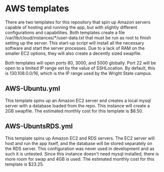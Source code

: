 # AWS templates

There are two templates for this repository that spin up Amazon servers 
  capable of hosting and running the app, but  with slightly different 
  configurations and capabilities. Both templates create a file 
  /var/lib/cloud/instances/*/user-data.txt that must be run as root to
  finish setting up the server. This start-up script will install all the 
  necessary software and start the server processes. Due to a lack of RAM 
  on the smaller EC2 options, they will also create a decently sized 
  swapfile.

Both templates will open ports 80, 3000, and 5000 globally. Port 22 will 
  be open to a limited IP range set by the value of SSHLocation. By 
  default, this is 130.108.0.0/16, which is the IP range used by the
  Wright State campus.

## AWS-Ubuntu.yml

This template spins up an Amazon EC2 server and creates a local mysql
  server with a database loaded from the repo. This instance will create 
  a 2GB swapfile. The estimated monthly cost for this template is $8.50.

## AWS-UbuntsRDS.yml

This template spins up Amazon EC2 and RDS servers. The EC2 server will 
  host and run the app itself, and the database will be stored separately 
  on the RDS server. This configuration was never used in development and 
  as such it is untested. Since this instance doesn't need mysql installed, 
  there is more room for swap and 4GB is used. The estimated monthly cost
  for this template is $23.25.